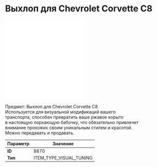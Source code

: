 # Выхлоп для Chevrolet Corvette C8

![Item Image](../img/8870.webp?raw=true)

Предмет: Выхлоп для Chevrolet Corvette C8<br>Используется для визуальной модификаций вашего<br>транспорта, способен превратить ваше ржавое корыто<br>в настоящую порхающую бабочку, что обязательно привлечет<br>внимание прохожих своим уникальным стилем и красотой.<br>Можно передавать и продавать.


| Параметр | Значение |
|----------|----------|
| **ID** | 8870 |
| **Тип** | ITEM_TYPE_VISUAL_TUNING |

